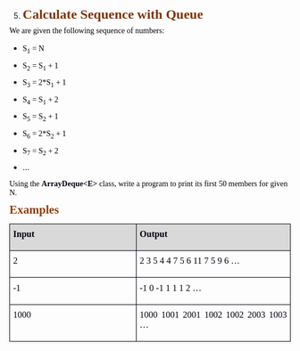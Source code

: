 <OL START=5>
	<LI><P CLASS="western" STYLE="margin-top: 0.08in; margin-bottom: 0.06in; line-height: 115%; page-break-inside: avoid; page-break-after: avoid">
	<FONT COLOR="#7c380a"><FONT FACE="Calibri, serif"><FONT SIZE=5><B>Calculate
	Sequence with Queue</B></FONT></FONT></FONT></P>
</OL>
<P CLASS="western" STYLE="margin-top: 0.06in; margin-bottom: 0.08in; line-height: 115%">
<FONT COLOR="#00000a"><FONT FACE="Calibri, serif">We are given the
following sequence of numbers:</FONT></FONT></P>
<UL>
	<LI><P CLASS="western" STYLE="margin-top: 0.06in; margin-bottom: 0.08in; line-height: 115%">
	<FONT COLOR="#00000a"><FONT FACE="Calibri, serif">S</FONT></FONT><FONT COLOR="#00000a"><SUB><FONT FACE="Calibri, serif">1</FONT></SUB></FONT><FONT COLOR="#00000a"><FONT FACE="Calibri, serif">
	= N</FONT></FONT></P>
	<LI><P CLASS="western" STYLE="margin-top: 0.06in; margin-bottom: 0.08in; line-height: 115%">
	<FONT COLOR="#00000a"><FONT FACE="Calibri, serif">S</FONT></FONT><FONT COLOR="#00000a"><SUB><FONT FACE="Calibri, serif">2</FONT></SUB></FONT><FONT COLOR="#00000a"><FONT FACE="Calibri, serif">
	= S</FONT></FONT><FONT COLOR="#00000a"><SUB><FONT FACE="Calibri, serif">1</FONT></SUB></FONT><FONT COLOR="#00000a"><FONT FACE="Calibri, serif">
	+ 1</FONT></FONT></P>
	<LI><P CLASS="western" STYLE="margin-top: 0.06in; margin-bottom: 0.08in; line-height: 115%">
	<FONT COLOR="#00000a"><FONT FACE="Calibri, serif">S</FONT></FONT><FONT COLOR="#00000a"><SUB><FONT FACE="Calibri, serif">3</FONT></SUB></FONT><FONT COLOR="#00000a"><FONT FACE="Calibri, serif">
	= 2*S</FONT></FONT><FONT COLOR="#00000a"><SUB><FONT FACE="Calibri, serif">1</FONT></SUB></FONT><FONT COLOR="#00000a"><FONT FACE="Calibri, serif">
	+ 1</FONT></FONT></P>
	<LI><P CLASS="western" STYLE="margin-top: 0.06in; margin-bottom: 0.08in; line-height: 115%">
	<FONT COLOR="#00000a"><FONT FACE="Calibri, serif">S</FONT></FONT><FONT COLOR="#00000a"><SUB><FONT FACE="Calibri, serif">4</FONT></SUB></FONT><FONT COLOR="#00000a"><FONT FACE="Calibri, serif">
	= S</FONT></FONT><FONT COLOR="#00000a"><SUB><FONT FACE="Calibri, serif">1</FONT></SUB></FONT><FONT COLOR="#00000a"><FONT FACE="Calibri, serif">
	+ 2</FONT></FONT></P>
	<LI><P CLASS="western" STYLE="margin-top: 0.06in; margin-bottom: 0.08in; line-height: 115%">
	<FONT COLOR="#00000a"><FONT FACE="Calibri, serif">S</FONT></FONT><FONT COLOR="#00000a"><SUB><FONT FACE="Calibri, serif">5</FONT></SUB></FONT><FONT COLOR="#00000a"><FONT FACE="Calibri, serif">
	= S</FONT></FONT><FONT COLOR="#00000a"><SUB><FONT FACE="Calibri, serif">2</FONT></SUB></FONT><FONT COLOR="#00000a"><FONT FACE="Calibri, serif">
	+ 1</FONT></FONT></P>
	<LI><P CLASS="western" STYLE="margin-top: 0.06in; margin-bottom: 0.08in; line-height: 115%">
	<FONT COLOR="#00000a"><FONT FACE="Calibri, serif">S</FONT></FONT><FONT COLOR="#00000a"><SUB><FONT FACE="Calibri, serif">6</FONT></SUB></FONT><FONT COLOR="#00000a"><FONT FACE="Calibri, serif">
	= 2*S</FONT></FONT><FONT COLOR="#00000a"><SUB><FONT FACE="Calibri, serif">2</FONT></SUB></FONT><FONT COLOR="#00000a"><FONT FACE="Calibri, serif">
	+ 1</FONT></FONT></P>
	<LI><P CLASS="western" STYLE="margin-top: 0.06in; margin-bottom: 0.08in; line-height: 115%">
	<FONT COLOR="#00000a"><FONT FACE="Calibri, serif">S</FONT></FONT><FONT COLOR="#00000a"><SUB><FONT FACE="Calibri, serif">7</FONT></SUB></FONT><FONT COLOR="#00000a"><FONT FACE="Calibri, serif">
	= S</FONT></FONT><FONT COLOR="#00000a"><SUB><FONT FACE="Calibri, serif">2</FONT></SUB></FONT><FONT COLOR="#00000a"><FONT FACE="Calibri, serif">
	+ 2</FONT></FONT></P>
	<LI><P CLASS="western" STYLE="margin-top: 0.06in; margin-bottom: 0.08in; line-height: 115%">
	<FONT COLOR="#00000a">…</FONT></P>
</UL>
<P CLASS="western" STYLE="margin-top: 0.06in; margin-bottom: 0.08in; line-height: 115%">
<FONT COLOR="#00000a"><FONT FACE="Calibri, serif">Using the
</FONT></FONT><FONT COLOR="#00000a"><FONT FACE="Consolas, serif"><B>ArrayDeque&lt;E&gt;</B></FONT></FONT><FONT COLOR="#00000a"><FONT FACE="Calibri, serif">
class, write a program to print its first 50 members for given N.</FONT></FONT></P>
<P CLASS="western" ALIGN=JUSTIFY STYLE="margin-bottom: 0.03in; line-height: 115%; page-break-inside: avoid; page-break-after: avoid">
<FONT COLOR="#8f400b"><FONT FACE="Calibri, serif"><FONT SIZE=4 STYLE="font-size: 16pt"><B>Examples</B></FONT></FONT></FONT></P>
<TABLE WIDTH=677 CELLPADDING=4 CELLSPACING=0>
	<COL WIDTH=296>
	<COL WIDTH=363>
	<TR VALIGN=TOP>
		<TD WIDTH=296 BGCOLOR="#d9d9d9" STYLE="border: 1px solid #00000a; padding-top: 0.04in; padding-bottom: 0.04in; padding-left: 0.06in; padding-right: 0.06in">
			<P CLASS="western" ALIGN=JUSTIFY STYLE="margin-top: 0.06in"><FONT COLOR="#00000a"><FONT FACE="Calibri, serif"><FONT SIZE=3><B>Input</B></FONT></FONT></FONT></P>
		</TD>
		<TD WIDTH=363 BGCOLOR="#d9d9d9" STYLE="border: 1px solid #00000a; padding-top: 0.04in; padding-bottom: 0.04in; padding-left: 0.06in; padding-right: 0.06in">
			<P CLASS="western" ALIGN=JUSTIFY STYLE="margin-top: 0.06in"><FONT COLOR="#00000a"><FONT FACE="Calibri, serif"><FONT SIZE=3><B>Output</B></FONT></FONT></FONT></P>
		</TD>
	</TR>
	<TR VALIGN=TOP>
		<TD WIDTH=296 STYLE="border: 1px solid #00000a; padding-top: 0.04in; padding-bottom: 0.04in; padding-left: 0.06in; padding-right: 0.06in">
			<P CLASS="western" ALIGN=JUSTIFY STYLE="margin-top: 0.06in"><FONT COLOR="#00000a"><FONT FACE="Consolas, serif">2</FONT></FONT></P>
		</TD>
		<TD WIDTH=363 STYLE="border: 1px solid #00000a; padding-top: 0.04in; padding-bottom: 0.04in; padding-left: 0.06in; padding-right: 0.06in">
			<P CLASS="western" ALIGN=JUSTIFY STYLE="margin-top: 0.06in"><FONT COLOR="#00000a"><FONT FACE="Consolas, serif">2
			3 5 4 4 7 5 6 11 7 5 9 6 …</FONT></FONT></P>
		</TD>
	</TR>
	<TR VALIGN=TOP>
		<TD WIDTH=296 STYLE="border: 1px solid #00000a; padding-top: 0.04in; padding-bottom: 0.04in; padding-left: 0.06in; padding-right: 0.06in">
			<P CLASS="western" ALIGN=JUSTIFY STYLE="margin-top: 0.06in"><FONT COLOR="#00000a"><FONT FACE="Consolas, serif">-1</FONT></FONT></P>
		</TD>
		<TD WIDTH=363 STYLE="border: 1px solid #00000a; padding-top: 0.04in; padding-bottom: 0.04in; padding-left: 0.06in; padding-right: 0.06in">
			<P CLASS="western" ALIGN=JUSTIFY STYLE="margin-top: 0.06in"><FONT COLOR="#00000a"><FONT FACE="Consolas, serif">-1
			0 -1 1 1 1 2 …</FONT></FONT></P>
		</TD>
	</TR>
	<TR VALIGN=TOP>
		<TD WIDTH=296 STYLE="border: 1px solid #00000a; padding-top: 0.04in; padding-bottom: 0.04in; padding-left: 0.06in; padding-right: 0.06in">
			<P CLASS="western" ALIGN=JUSTIFY STYLE="margin-top: 0.06in"><FONT COLOR="#00000a"><FONT FACE="Consolas, serif">1000</FONT></FONT></P>
		</TD>
		<TD WIDTH=363 STYLE="border: 1px solid #00000a; padding-top: 0.04in; padding-bottom: 0.04in; padding-left: 0.06in; padding-right: 0.06in">
			<P CLASS="western" ALIGN=JUSTIFY STYLE="margin-top: 0.06in"><FONT COLOR="#00000a"><FONT FACE="Consolas, serif">1000
			1001 2001 1002 1002 2003 1003 …</FONT></FONT></P>
		</TD>
	</TR>
</TABLE>